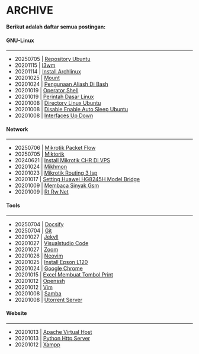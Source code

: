 # ARCHIVE
**Berikut adalah daftar semua postingan:**


#### GNU-Linux
---

* 20250705 | [Repository Ubuntu](/posts/GNU-Linux/20250705_repository_Ubuntu.md)
* 20201115 | [I3wm](/posts/GNU-Linux/20201115_i3wm.md)
* 20201114 | [Install Archlinux](/posts/GNU-Linux/20201114_install-archlinux.md)
* 20201025 | [Mount](/posts/GNU-Linux/20201025_Mount.md)
* 20201024 | [Pengunaan Aliash Di Bash](/posts/GNU-Linux/20201024_pengunaan-aliash-di-bash.md)
* 20201019 | [Operator Shell](/posts/GNU-Linux/20201019_Operator-shell.md)
* 20201019 | [Perintah Dasar Linux](/posts/GNU-Linux/20201019_perintah-dasar-linux.md)
* 20201008 | [Directory Linux Ubuntu](/posts/GNU-Linux/20201008_directory-linux-ubuntu.md)
* 20201008 | [Disable Enable Auto Sleep Ubuntu](/posts/GNU-Linux/20201008_disable-enable-auto-sleep-ubuntu.md)
* 20201008 | [Interfaces Up Down](/posts/GNU-Linux/20201008_interfaces-up-down.md)

#### Network
---

* 20250706 | [Mikrotik Packet Flow](/posts/Network/20250706_mikrotik_packet_flow.md)
* 20250705 | [Miktorik](/posts/Network/20250705_miktorik.md)
* 20240621 | [Install Mikrotik CHR Di VPS](/posts/Network/20240621_Install-Mikrotik-CHR-di-VPS.md)
* 20201024 | [Mikhmon](/posts/Network/20201024_mikhmon.md)
* 20201023 | [Mikrotik Routing 3 Isp](/posts/Network/20201023_mikrotik-routing-3-isp.md)
* 20201017 | [Setting Huawei HG8245H Model Bridge](/posts/Network/20201017_Setting-Huawei-HG8245H-Model-Bridge.md)
* 20201009 | [Membaca Sinyak Gsm](/posts/Network/20201009_membaca-sinyak-gsm.md)
* 20201009 | [Rt Rw Net](/posts/Network/20201009_rt-rw-net.md)

#### Tools
---

* 20250704 | [Docsify](/posts/Tools/20250704_docsify.md)
* 20250704 | [Git](/posts/Tools/20250704_git.md)
* 20201027 | [Jekyll](/posts/Tools/20201027_jekyll.md)
* 20201027 | [Visualstudio Code](/posts/Tools/20201027_visualstudio-code.md)
* 20201027 | [Zoom](/posts/Tools/20201027_zoom.md)
* 20201026 | [Neovim](/posts/Tools/20201026_neovim.md)
* 20201025 | [Install Epson L120](/posts/Tools/20201025_Install-epson-L120.md)
* 20201024 | [Google Chrome](/posts/Tools/20201024_google-chrome.md)
* 20201015 | [Excel Membuat Tombol Print](/posts/Tools/20201015_Excel-membuat-tombol-print.md)
* 20201012 | [Openssh](/posts/Tools/20201012_openssh.md)
* 20201012 | [Vim](/posts/Tools/20201012_vim.md)
* 20201008 | [Samba](/posts/Tools/20201008_samba.md)
* 20201008 | [Utorrent Server](/posts/Tools/20201008_utorrent-server.md)

#### Website
---

* 20201013 | [Apache Virtual Host](/posts/Website/20201013_apache-virtual-host.md)
* 20201013 | [Python Http Server](/posts/Website/20201013_python-http-server.md)
* 20201012 | [Xampp](/posts/Website/20201012_xampp.md)

